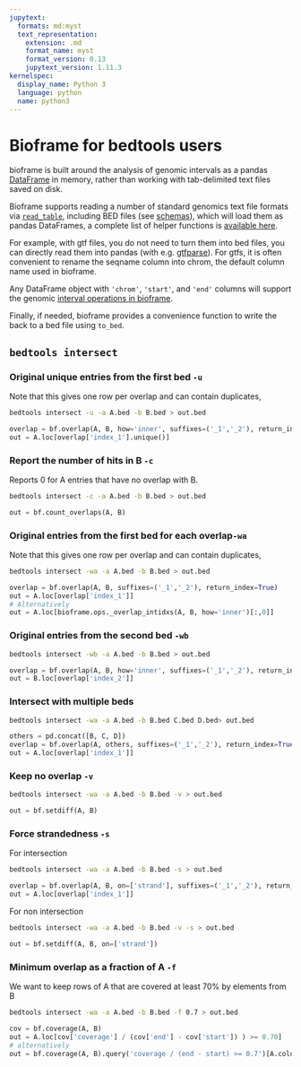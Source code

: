 ```yaml
---
jupytext:
  formats: md:myst
  text_representation:
    extension: .md
    format_name: myst
    format_version: 0.13
    jupytext_version: 1.11.3
kernelspec:
  display_name: Python 3
  language: python
  name: python3
---
```


# Bioframe for bedtools users


bioframe is built around the analysis of genomic intervals as a pandas [DataFrame](https://pandas.pydata.org/docs/reference/api/pandas.DataFrame.html) in memory, rather than working with tab-delimited text files saved on disk.

Bioframe supports reading a number of standard genomics text file formats via [`read_table`](https://bioframe.readthedocs.io/en/latest/api-fileops.html#bioframe.io.fileops.read_table), including BED files (see [schemas](https://github.com/open2c/bioframe/blob/main/bioframe/io/schemas.py)), which will load them as pandas DataFrames, a complete list of helper functions is [available here](API_fileops).

For example, with gtf files, you do not need to turn them into bed files, you can directly read them into pandas (with e.g. [gtfparse](https://github.com/openvax/gtfparse/tree/master)).
For gtfs, it is often convenient to rename the seqname column into chrom, the default column name used in bioframe.

Any DataFrame object with `'chrom'`, `'start'`, and `'end'` columns will support the genomic [interval operations in bioframe](API_ops).

Finally, if needed, bioframe provides a convenience function to write the back to a bed file using `to_bed`.


## `bedtools intersect`

### Original unique entries from the first bed `-u`

Note that this gives one row per overlap and can contain duplicates,

```sh
bedtools intersect -u -a A.bed -b B.bed > out.bed
```

```py
overlap = bf.overlap(A, B, how='inner', suffixes=('_1','_2'), return_index=True)
out = A.loc[overlap['index_1'].unique()]
```

### Report the number of hits in B `-c`

Reports 0 for A entries that have no overlap with B.

```sh
bedtools intersect -c -a A.bed -b B.bed > out.bed
```

```py
out = bf.count_overlaps(A, B)
```

### Original entries from the first bed for each overlap`-wa`

Note that this gives one row per overlap and can contain duplicates,

```sh
bedtools intersect -wa -a A.bed -b B.bed > out.bed
```

```py
overlap = bf.overlap(A, B, suffixes=('_1','_2'), return_index=True)
out = A.loc[overlap['index_1']]
# Alternatively
out = A.loc[bioframe.ops._overlap_intidxs(A, B, how='inner')[:,0]]
```

### Original entries from the second bed `-wb`

```sh
bedtools intersect -wb -a A.bed -b B.bed > out.bed
```

```py
overlap = bf.overlap(A, B, how='inner', suffixes=('_1','_2'), return_index=True)
out = B.loc[overlap['index_2']]
```

### Intersect with multiple beds

```sh
bedtools intersect -wa -a A.bed -b B.bed C.bed D.bed> out.bed
```

```py
others = pd.concat([B, C, D])
overlap = bf.overlap(A, others, suffixes=('_1','_2'), return_index=True)
out = A.loc[overlap['index_1']]
```

### Keep no overlap `-v`

```sh
bedtools intersect -wa -a A.bed -b B.bed -v > out.bed
```

```py
out = bf.setdiff(A, B)
```

### Force strandedness `-s`

For intersection

```sh
bedtools intersect -wa -a A.bed -b B.bed -s > out.bed
```

```py
overlap = bf.overlap(A, B, on=['strand'], suffixes=('_1','_2'), return_index=True, how='inner')
out = A.loc[overlap['index_1']]
```

For non intersection

```sh
bedtools intersect -wa -a A.bed -b B.bed -v -s > out.bed
```

```py
out = bf.setdiff(A, B, on=['strand'])
```

### Minimum overlap as a fraction of A `-f`

We want to keep rows of A that are covered at least 70% by elements from B

```sh
bedtools intersect -wa -a A.bed -b B.bed -f 0.7 > out.bed
```

```py
cov = bf.coverage(A, B)
out = A.loc[cov['coverage'] / (cov['end'] - cov['start']) ) >= 0.70]
# alternatively
out = bf.coverage(A, B).query('coverage / (end - start) >= 0.7')[A.columns]
```
